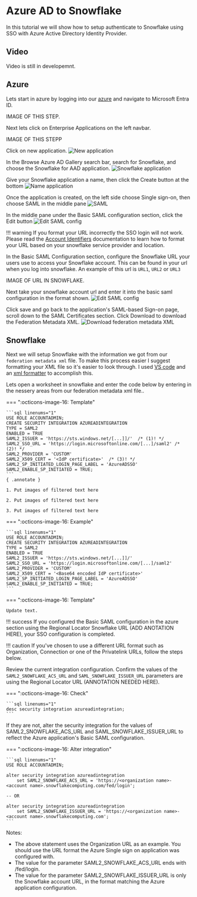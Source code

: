 # Azure AD to Snowflake
In this tutorial we will show how to setup authenticate to Snowflake using SSO with Azure Active Directory Identity Provider. 

## Video
Video is still in developemnt.

## Azure
Lets start in azure by logging into our [azure](https://portal.azure.com/) and navigate to Microsoft Entra ID.

IMAGE OF THIS STEP.

Next lets click on Enterprise Applications on the left navbar.

IMAGE OF THIS STEPP

Click on new application.
![New application](images/1.jpeg)

In the Browse Azure AD Gallery search bar, search for Snowflake, and choose the Snowflake for AAD application.
![Snowflake application](images/2.jpeg)

Give your Snowflake application a name, then click the Create button at the bottom
![Name application](images/3.jpeg)

Once the application is created, on the left side choose Single sign-on, then choose SAML in the middle pane
![SAML](images/4.jpeg)

In the middle pane under the Basic SAML configuration section, click the Edit button
![Edit SAML config](images/5.jpeg)

!!! warning
    If you format your URL incorrectly the SSO login will not work. Please read the [Account Identifiers](https://docs.snowflake.com/en/user-guide/admin-account-identifier#non-vps-account-locator-formats-by-cloud-platform-and-regionr) documentation to learn how to format your URL based on your snowflake service provider and location. 

In the Basic SAML Configuration section, configure the Snowflake URL your users use to access your Snowflake account. This can be found in your url when you log into snowflake. An example of this url is ``URL1``, ``URL2`` or ``URL3``

IMAGE OF URL IN SNOWFLAKE.

Next take your snowflake account url and enter it into the basic saml configuration in the format shown.
![Edit SAML config](images/6.jpeg)

Click save and go back to the application's SAML-based Sign-on page, scroll down to the SAML Certificates section. Click Download to download the Federation Metadata XML.
![Download federation metadata XML](images/7.jpeg)

## Snowflake
Next we will setup Snowflake with the information we got from our ``federation metadata xml`` file. To make this process easier I suggest formatting your XML file so it's easier to look through. I used [VS code](#) and an [xml formatter](#) to accomplish this.

Lets open a worksheet in snowflake and enter the code below by entering in the nessery areas from our federation metadata xml file..

=== ":octicons-image-16: Template"

    ```sql linenums="1"
    USE ROLE ACCOUNTADMIN;
    CREATE SECURITY INTEGRATION AZUREADINTEGRATION
    TYPE = SAML2
    ENABLED = TRUE
    SAML2_ISSUER = 'https://sts.windows.net/[...]]/'  /* (1)! */
    SAML2_SSO_URL = 'https://login.microsoftonline.com/[...]/saml2' /* (2)! */
    SAML2_PROVIDER = 'CUSTOM'
    SAML2_X509_CERT = '<IdP certificate>'  /* (3)! */
    SAML2_SP_INITIATED_LOGIN_PAGE_LABEL = 'AzureADSSO'
    SAML2_ENABLE_SP_INITIATED = TRUE;
    ```
    { .annotate }

    1. Put images of filtered text here

    2. Put images of filtered text here

    3. Put images of filtered text here

=== ":octicons-image-16: Example"

    ```sql linenums="1"
    USE ROLE ACCOUNTADMIN;
    CREATE SECURITY INTEGRATION AZUREADINTEGRATION
    TYPE = SAML2
    ENABLED = TRUE
    SAML2_ISSUER = 'https://sts.windows.net/[...]]/' 
    SAML2_SSO_URL = 'https://login.microsoftonline.com/[...]/saml2'
    SAML2_PROVIDER = 'CUSTOM'
    SAML2_X509_CERT = '<Base64 encoded IdP certificate>' 
    SAML2_SP_INITIATED_LOGIN_PAGE_LABEL = 'AzureADSSO'
    SAML2_ENABLE_SP_INITIATED = TRUE;
    ```

=== ":octicons-image-16: Template"

    Update text.

!!! success
    If you configured the Basic SAML configuration in the azure section using the Regional Locator Snowflake URL  (ADD ANOTATION HERE), your SSO configuration is completed.

!!! caution
    If you've chosen to use a different URL format such as Organization, Connection or one of the Privatelink URLs, follow the steps below. 

Review the current integration configuration. Confirm the values of the ``SAML2_SNOWFLAKE_ACS_URL`` and ``SAML_SNOWFLAKE_ISSUER_URL`` parameters are using the Regional Locator URL (ANNOTATION NEEDED HERE). 

=== ":octicons-image-16: Check"

    ```sql linenums="1"
    desc security integration azureadintegration;
    ```

If they are not, alter the security integration for the values of SAML2_SNOWFLAKE_ACS_URL and SAML_SNOWFLAKE_ISSUER_URL to reflect the Azure application's Basic SAML configuration.

=== ":octicons-image-16: Alter integration"

    ```sql linenums="1"
    USE ROLE ACCOUNTADMIN;

    alter security integration azureadintegration 
        set SAML2_SNOWFLAKE_ACS_URL = 'https://<organization name>-<account name>.snowflakecomputing.com/fed/login';
    
    -- OR

    alter security integration azureadintegration
        set SAML2_SNOWFLAKE_ISSUER_URL = 'https://<organization name>-<account name>.snowflakecomputing.com';
    ```

Notes:
- The above statement uses the Organization URL as an example. You should use the URL format the Azure Single sign on application was configured with. 
- The value for the parameter SAML2_SNOWFLAKE_ACS_URL ends with /fed/login.
- The value for the parameter SAML2_SNOWFLAKE_ISSUER_URL is only the Snowflake account URL, in the format matching the Azure application configuration.